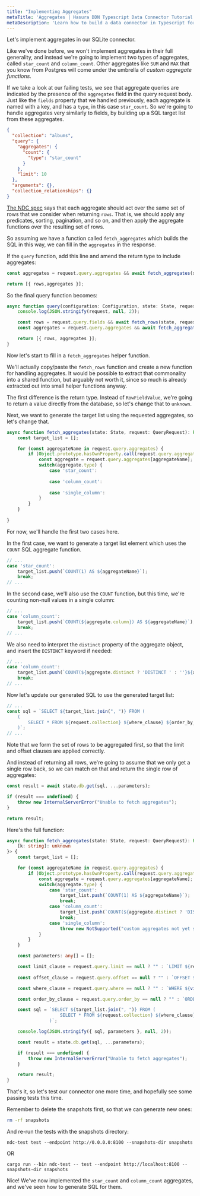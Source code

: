 ```yaml
---
title: "Implementing Aggregates"
metaTitle: 'Aggregates | Hasura DDN Typescript Data Connector Tutorial'
metaDescription: 'Learn how to build a data connector in Typescript for Hasura DDN'
---
```


Let's implement aggregates in our SQLite connector.

Like we've done before, we won't implement aggregates in their full generality, and instead we're going to implement two
types of aggregates, called `star_count` and `column_count`. Other aggregates like `SUM` and `MAX` that you know from
Postgres will come under the umbrella of _custom aggregate functions_.

If we take a look at our failing tests, we see that aggregate queries are indicated by the presence of the `aggregates`
field in the query request body. Just like the `fields` property that we handled previously, each aggregate is named
with a key, and has a `type`, in this case `star_count`. So we're going to handle aggregates very similarly to fields,
by building up a SQL target list from these aggregates.

```JSON
{
  "collection": "albums",
  "query": {
    "aggregates": {
      "count": {
        "type": "star_count"
      }
    },
    "limit": 10
  },
  "arguments": {},
  "collection_relationships": {}
}
```

[The NDC spec](https://hasura.github.io/ndc-spec/specification/queries/aggregates.html) says that each aggregate should
act over the same set of rows that we consider when returning `rows`. That is, we should apply any predicates, sorting,
pagination, and so on, and then apply the aggregate functions over the resulting set of rows.

So assuming we have a function called `fetch_aggregates` which builds the SQL in this way, we can fill in the
`aggregates` in the response.

If the `query` function, add this line and amend the return type to include aggregates:

```typescript
const aggregates = request.query.aggregates && await fetch_aggregates(state, request);

return [{ rows,aggregates }];
```

So the final query function becomes:
```typescript
async function query(configuration: Configuration, state: State, request: QueryRequest): Promise<QueryResponse> {
    console.log(JSON.stringify(request, null, 2));

    const rows = request.query.fields && await fetch_rows(state, request);
    const aggregates = request.query.aggregates && await fetch_aggregates(state, request);

    return [{ rows, aggregates }];
}
```

Now let's start to fill in a `fetch_aggregates` helper function.

We'll actually copy/paste the `fetch_rows` function and create a new function for handling aggregates. It would be 
possible to extract that commonality into a shared function, but arguably not worth it, since so much is already 
extracted out into small helper functions anyway.

The first difference is the return type. Instead of `RowFieldValue`, we're going to return a value directly from the
database, so let's change that to `unknown`.

Next, we want to generate the target list using the requested aggregates, so let's change that.

```typescript
async function fetch_aggregates(state: State, request: QueryRequest): Promise<{ [k: string]: unknown }> {
    const target_list = [];

    for (const aggregateName in request.query.aggregates) {
        if (Object.prototype.hasOwnProperty.call(request.query.aggregates, aggregateName)) {
            const aggregate = request.query.aggregates[aggregateName];
            switch(aggregate.type) {
                case 'star_count':
                  
                case 'column_count':
                  
                case 'single_column':
            }
        }
    }
    
}
```

For now, we'll handle the first two cases here.

In the first case, we want to generate a target list element which uses the `COUNT` SQL aggregate function.

```typescript
// ...
case 'star_count':
    target_list.push(`COUNT(1) AS ${aggregateName}`);
    break;
// ...
```

In the second case, we'll also use the `COUNT` function, but this time, we're counting non-null values in a single column:

```typescript
// ...
case 'column_count':
    target_list.push(`COUNT(${aggregate.column}) AS ${aggregateName}`);
    break;
// ...
```

We also need to interpret the `distinct` property of the aggregate object, and insert the `DISTINCT` keyword if needed:

```typescript
// ...
case 'column_count':
    target_list.push(`COUNT(${aggregate.distinct ? 'DISTINCT ' : ''}${aggregate.column}) AS ${aggregateName}`);
    break;
// ...
```

Now let's update our generated SQL to use the generated target list:

```typescript
// ...
const sql = `SELECT ${target_list.join(", ")} FROM (
    (
        SELECT * FROM ${request.collection} ${where_clause} ${order_by_clause} ${limit_clause} ${offset_clause}
    )`;
// ...
```

Note that we form the set of rows to be aggregated first, so that the limit and offset clauses are applied correctly.

And instead of returning all rows, we're going to assume that we only get a single row back, so we can match on that and
return the single row of aggregates:

```typescript
const result = await state.db.get(sql, ...parameters);

if (result === undefined) {
    throw new InternalServerError("Unable to fetch aggregates");
}

return result;
```

Here's the full function:

```typescript
async function fetch_aggregates(state: State, request: QueryRequest): Promise<{
    [k: string]: unknown
}> {
    const target_list = [];

    for (const aggregateName in request.query.aggregates) {
        if (Object.prototype.hasOwnProperty.call(request.query.aggregates, aggregateName)) {
            const aggregate = request.query.aggregates[aggregateName];
            switch(aggregate.type) {
                case 'star_count':
                    target_list.push(`COUNT(1) AS ${aggregateName}`);
                    break;
                case 'column_count':
                    target_list.push(`COUNT(${aggregate.distinct ? 'DISTINCT ' : ''}${aggregate.column}) AS ${aggregateName}`);
                    break;
                case 'single_column':
                    throw new NotSupported("custom aggregates not yet supported");
            }
        }
    }

    const parameters: any[] = [];

    const limit_clause = request.query.limit == null ? "" : `LIMIT ${request.query.limit}`;
    
    const offset_clause = request.query.offset == null ? "" : `OFFSET ${request.query.offset}`;

    const where_clause = request.query.where == null ? "" : `WHERE ${visit_expression(parameters, request.query.where)}`;

    const order_by_clause = request.query.order_by == null ? "" : `ORDER BY ${visit_order_by_elements(request.query.order_by.elements)}`;

    const sql = `SELECT ${target_list.join(", ")} FROM (
                    SELECT * FROM ${request.collection} ${where_clause} ${order_by_clause} ${limit_clause} ${offset_clause}
                )`;

    console.log(JSON.stringify({ sql, parameters }, null, 2));

    const result = state.db.get(sql, ...parameters);

    if (result === undefined) {
        throw new InternalServerError("Unable to fetch aggregates");
    }

    return result;
}
```

That's it, so let's test our connector one more time, and hopefully see some passing tests this time. 

Remember to delete the snapshots first, so that we can generate new ones:

```bash
rm -rf snapshots
```

And re-run the tests with the snapshots directory:

```shell
ndc-test test --endpoint http://0.0.0.0:8100 --snapshots-dir snapshots
```

OR
```shell
cargo run --bin ndc-test -- test --endpoint http://localhost:8100 --snapshots-dir snapshots
```

Nice! We've now implemented the `star_count` and `column_count` aggregates, and we've seen how to generate SQL for them.